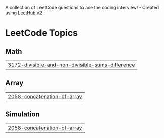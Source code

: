 A collection of LeetCode questions to ace the coding interview! - Created using [LeetHub v2](https://github.com/arunbhardwaj/LeetHub-2.0)
<!---LeetCode Topics Start-->
# LeetCode Topics
## Math
|  |
| ------- |
| [3172-divisible-and-non-divisible-sums-difference](https://github.com/1Zholdoshbek/Leetcode-Java-/tree/master/3172-divisible-and-non-divisible-sums-difference) |
## Array
|  |
| ------- |
| [2058-concatenation-of-array](https://github.com/1Zholdoshbek/Leetcode-Java-/tree/master/2058-concatenation-of-array) |
## Simulation
|  |
| ------- |
| [2058-concatenation-of-array](https://github.com/1Zholdoshbek/Leetcode-Java-/tree/master/2058-concatenation-of-array) |
<!---LeetCode Topics End-->